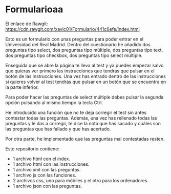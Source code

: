 # Formularioaa

El enlace de Rawgit: https://cdn.rawgit.com/xavic01/Formulario/441c6efe/index.html

Esto es un formulario con unas preguntas para poder entrar en el Universidad del Real Madrid.
Dentro del cuestionario he añadido dos preguntas tipo select, dos preguntas tipo múltiple, dos preguntas tipo text, dos preguntas tipo checkbox, dos preguntas tipo select múltiple.

Enseguida que se abre la página te lleva al test y ya puedes empezar salvo que quieras ver primero las instrucciones que tendrás que pulsar en el botón de las instrucciones. Una vez has entrado dentro de las instrucciones si quieres volver al test tendrás que pulsar en un botón que se encuentra en la parte inferior.

Para poder hacer las preguntas de select múltiple debes pulsar la segunda opción pulsando al mismo tiempo la tecla Ctrl.

He introducido una función que no te deja corregir el test sin antes contestar todas las preguntas. Además, una vez has rellenado todas las preguntas y le das a corregir, te dice la nota que has sacado y cuáles son las preguntas que has fallado y que has acertado.

Por otra parte, he implementado que las preguntas mal contestadas resten.

Este repositorio contiene:
- 1 archivo html con el índex.
- 1 archivo html con las instrucciones.
- 1 archivo xml con las preguntas.
- 1 archivo js con las funciones.
- 2 archivos css, uno para móbiles y el otro para los ordenadores.
- 1 archivo json con las preguntas.
